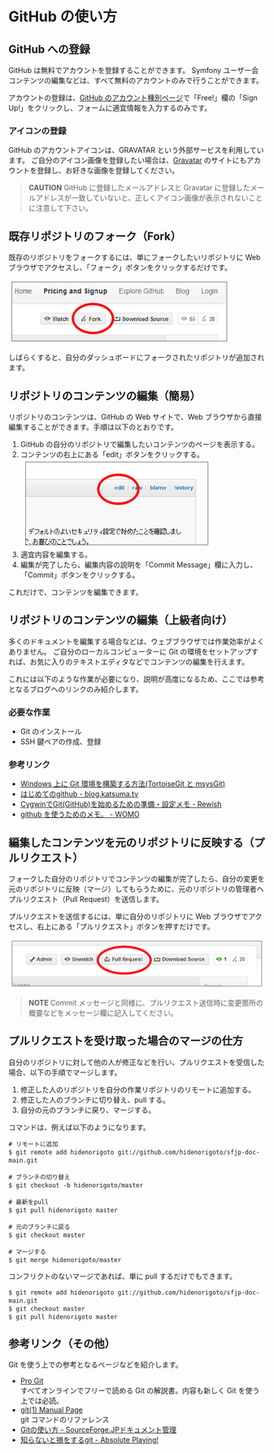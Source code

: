GitHub の使い方
===============


GitHub への登録
---------------

GitHub は無料でアカウントを登録することができます。
Symfony ユーザー会コンテンツの編集などは、すべて無料のアカウントのみで行うことができます。

アカウントの登録は、[GitHub のアカウント種別ページ](http://github.com/plans)で「Free!」欄の「Sign Up!」をクリックし、フォームに適宜情報を入力するのみです。


### アイコンの登録

GitHub のアカウントアイコンは、GRAVATAR という外部サービスを利用しています。
ご自分のアイコン画像を登録したい場合は、[Gravatar](http://ja.gravatar.com/) のサイトにもアカウントを登録し、お好きな画像を登録してください。

> **CAUTION**
> GitHub に登録したメールアドレスと Gravatar に登録したメールアドレスが一致していないと、正しくアイコン画像が表示されないことに注意して下さい。



既存リポジトリのフォーク（Fork）
--------------------------------

既存のリポジトリをフォークするには、単にフォークしたいリポジトリに Web ブラウザでアクセスし、「フォーク」ボタンをクリックするだけです。

![フォークボタン](images/github/fork.png)


しばらくすると、自分のダッシュボードにフォークされたリポジトリが追加されます。



リポジトリのコンテンツの編集（簡易）
------------------------------------

リポジトリのコンテンツは、GitHub の Web サイトで、Web ブラウザから直接編集することができます。手順は以下のとおりです。

1. GitHub の自分のリポジトリで編集したいコンテンツのページを表示する。
2. コンテンツの右上にある「edit」ボタンをクリックする。
   ![edit ボタン](images/github/edit.png)
3. 適宜内容を編集する。
4. 編集が完了したら、編集内容の説明を「Commit Message」欄に入力し、「Commit」ボタンをクリックする。

これだけで、コンテンツを編集できます。



リポジトリのコンテンツの編集（上級者向け）
------------------------------------------

多くのドキュメントを編集する場合などは、ウェブブラウザでは作業効率がよくありません。
ご自分のローカルコンピューターに Git の環境をセットアップすれば、お気に入りのテキストエディタなどでコンテンツの編集を行えます。

これには以下のような作業が必要になり、説明が高度になるため、ここでは参考となるブログへのリンクのみ紹介します。

### 必要な作業

- Git のインストール
- SSH 鍵ペアの作成、登録


### 参考リンク

- [Windows 上に Git 環境を構築する方法(TortoiseGit と msysGit)](setup-git-windows)
- [はじめてのgithub - blog.katsuma.tv](http://blog.katsuma.tv/2009/02/first_github.html)
- [CygwinでGit(GitHub)を始めるための準備・設定メモ - Rewish](http://rewish.org/tools/cygwin_github)
- [github を使うためのメモ。 - WOMO](http://womo.nconc.net/2010/03/04/github)



編集したコンテンツを元のリポジトリに反映する（プルリクエスト）
--------------------------------------------------------------

フォークした自分のリポジトリでコンテンツの編集が完了したら、自分の変更を元のリポジトリに反映（マージ）してもらうために、元のリポジトリの管理者へプルリクエスト（Pull Request）を送信します。

プルリクエストを送信するには、単に自分のリポジトリに Web ブラウザでアクセスし、右上にある「プルリクエスト」ボタンを押すだけです。

![プルリクエストボタン](images/github/pullrequest.png)

> **NOTE**
> Commit メッセージと同様に、プルリクエスト送信時に変更箇所の概要などをメッセージ欄に記入してください。



プルリクエストを受け取った場合のマージの仕方
--------------------------------------------

自分のリポジトリに対して他の人が修正などを行い、プルリクエストを受信した場合、以下の手順でマージします。

  1. 修正した人のリポジトリを自分の作業リポジトリのリモートに追加する。
  2. 修正した人のブランチに切り替え、pull する。
  3. 自分の元のブランチに戻り、マージする。

コマンドは、例えば以下のようになります。

    # リモートに追加
    $ git remote add hidenorigoto git://github.com/hidenorigoto/sfjp-doc-main.git

    # ブランチの切り替え
    $ git checkout -b hidenorigoto/master

    # 最新をpull
    $ git pull hidenorigoto master

    # 元のブランチに戻る
    $ git checkout master

    # マージする
    $ git merge hidenorigoto/master


コンフリクトのないマージであれば、単に pull するだけでもできます。

    $ git remote add hidenorigoto git://github.com/hidenorigoto/sfjp-doc-main.git
    $ git checkout master
    $ git pull hidenorigoto master



参考リンク（その他）
--------------------

Git を使う上での参考となるページなどを紹介します。

  - [Pro Git](http://progit.org/book/ja/)<br />
    すべてオンラインでフリーで読める Git の解説書。内容も新しく Git を使う上では必読。
  - [git(1) Manual Page](http://www.kernel.org/pub/software/scm/git/docs/)<br />
    git コマンドのリファレンス
  - [Gitの使い方 - SourceForge.JPドキュメント管理](http://sourceforge.jp/docs/Git%E3%81%AE%E4%BD%BF%E3%81%84%E6%96%B9)
  - [知らないと損をするgit - Absolute Playing!](http://d.hatena.ne.jp/Kiske/20081003/1223008270)

